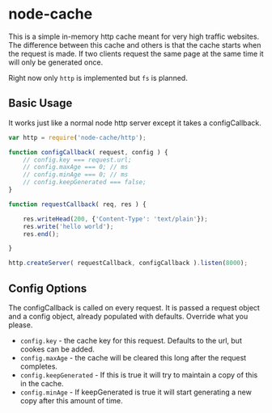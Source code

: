 # node-cache

This is a simple in-memory http cache meant for very high traffic websites. The difference between this cache and others is that the cache starts when the request is made. If two clients request the same page at the same time it will only be generated once.

Right now only `http` is implemented but `fs` is planned.

## Basic Usage

It works just like a normal node http server except it takes a configCallback.

```javascript
var http = require('node-cache/http');

function configCallback( request, config ) {
	// config.key === request.url;
	// config.maxAge === 0; // ms
	// config.minAge === 0; // ms
	// config.keepGenerated === false;
}

function requestCallback( req, res ) {

	res.writeHead(200, {'Content-Type': 'text/plain'});
	res.write('hello world');
	res.end();

}

http.createServer( requestCallback, configCallback ).listen(8000);

```

## Config Options

The configCallback is called on every request. It is passed a request object and a config object, already populated with defaults. Override what you please.

* `config.key` - the cache key for this request. Defaults to the url, but cookes can be added.
* `config.maxAge` - the cache will be cleared this long after the request completes.
* `config.keepGenerated` - If this is true it will try to maintain a copy of this in the cache.
* `config.minAge` - If keepGenerated is true it will start generating a new copy after this amount of time.

